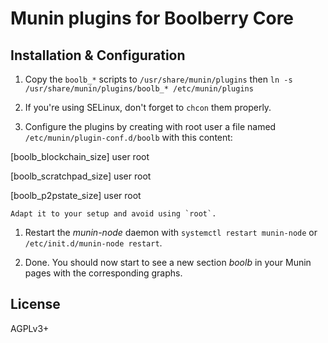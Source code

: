 # Munin plugins for Boolberry Core

## Installation & Configuration

1. Copy the `boolb_*` scripts to `/usr/share/munin/plugins` then ` ln -s /usr/share/munin/plugins/boolb_* /etc/munin/plugins `

1. If you're using SELinux, don't forget to `chcon` them properly.

1. Configure the plugins by creating with root user a file named `/etc/munin/plugin-conf.d/boolb` with this content:


[boolb_blockchain_size]
user root

[boolb_scratchpad_size]
user root

[boolb_p2pstate_size]
user root
   
   
    Adapt it to your setup and avoid using `root`.

1. Restart the *munin-node* daemon with `systemctl restart munin-node` or `/etc/init.d/munin-node restart`.

1. Done. You should now start to see a new section *boolb* in your Munin pages with the corresponding graphs.

## License

AGPLv3+

